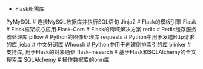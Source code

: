 - Flask所需库

PyMySQL         # 连接MySQL数据库并执行SQL语句
Jinja2          # Flask的模板引擎
Flask           # Flask框架核心应用
Flask-Cors      # Flask的跨域解决方案
redis           # Redis缓存服务器处理库
pillow          # Python的图像处理库
requests        # Python中用于发送Http请求的库
jieba           # 中文分词库
Whoosh          # Python中用于创建倒排索引的库
blinker         # 支持库, 用于Flask的对象通信
flask-msearch   # 基于Flask和SQLAlchemy的全文搜索库
SQLAlchemy      # 操作数据库的orm库


